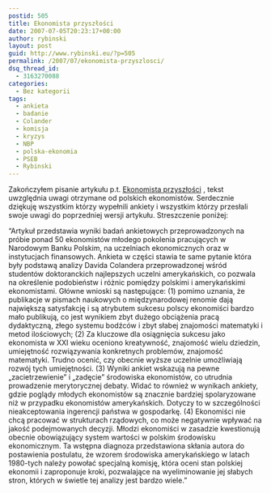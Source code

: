 ```yaml
---
postid: 505
title: Ekonomista przyszłości
date: 2007-07-05T20:23:17+00:00
author: rybinski
layout: post
guid: http://www.rybinski.eu/?p=505
permalink: /2007/07/ekonomista-przyszlosci/
dsq_thread_id:
  - 3163270088
categories:
  - Bez kategorii
tags:
  - ankieta
  - badanie
  - Colander
  - komisja
  - kryzys
  - NBP
  - polska-ekonomia
  - PSEB
  - Rybinski
---
```

Zakończyłem pisanie artykułu p.t. [Ekonomista przyszłości](http://www.rybinski.eu/resources/non-modules.d/dispatcher/dispatch.php?id=2259) , tekst uwzględnia uwagi otrzymane od polskich ekonomistów. Serdecznie dziękuję wszystkim którzy wypełnili ankiety i wszystkim którzy przesłali swoje uwagi do poprzedniej wersji artykułu. Streszczenie poniżej:

“Artykuł przedstawia wyniki badań ankietowych przeprowadzonych na próbie ponad 50 ekonomistów młodego pokolenia pracujących w Narodowym Banku Polskim, na uczelniach ekonomicznych oraz w instytucjach finansowych. Ankieta w części stawia te same pytanie która były podstawą analizy Davida Colandera przeprowadzonej wśród studentów doktoranckich najlepszych uczelni amerykańskich, co pozwala na określenie podobieństw i różnic pomiędzy polskimi i amerykańskimi ekonomistami. Główne wnioski są następujące: (1) pomimo uznania, że publikacje w pismach naukowych o międzynarodowej renomie dają największą satysfakcję i są atrybutem sukcesu polscy ekonomiści bardzo mało publikują, co jest wynikiem zbyt dużego obciążenia pracą dydaktyczną, złego systemu bodźców i zbyt słabej znajomości matematyki i metod ilościowych; (2) Za kluczowe dla osiągnięcia sukcesu jako ekonomista w XXI wieku oceniono kreatywność, znajomość wielu dziedzin, umiejętność rozwiązywania konkretnych problemów, znajomość matematyki. Trudno ocenić, czy obecnie wyższe uczelnie umożliwiają rozwój tych umiejętności. (3) Wyniki ankiet wskazują na pewne „zacietrzewienie” i „zadęcie” środowiska ekonomistów, co utrudnia prowadzenie merytorycznej debaty. Widać to również w wynikach ankiety, gdzie poglądy młodych ekonomistów są znacznie bardziej spolaryzowane niż w przypadku ekonomistów amerykańskich. Dotyczy to w szczególności nieakceptowania ingerencji państwa w gospodarkę. (4) Ekonomiści nie chcą pracować w strukturach rządowych, co może negatywnie wpływać na jakość podejmowanych decyzji. Młodzi ekonomiści w zasadzie kwestionują obecnie obowiązujący system wartości w polskim środowisku ekonomicznym. Ta wstępna diagnoza przedstawiona skłania autora do postawienia postulatu, że wzorem środowiska amerykańskiego w latach 1980-tych należy powołać specjalną komisję, która oceni stan polskiej ekonomii i zaproponuje kroki, pozwalające na wyeliminowanie jej słabych stron, których w świetle tej analizy jest bardzo wiele.”

